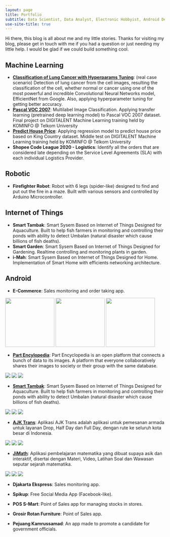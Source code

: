 ```yaml
---
layout: page
title: Portfolio
subtitle: Data Scientist, Data Analyst, Electronic Hobbyist, Android Developer, Electrical Engineer, Freelancer
use-site-title: true
---
```


Hi there, this blog is all about me and my little stories. Thanks for visiting my blog, please get in touch with me if you had a question or just needing my little help. I would be glad if we could build something cool.

## Machine Learning

- **[Classification of Lung Cancer with Hyperparams Tuning](https://colab.research.google.com/drive/1emqt2jzKzkMt2HbgwpNWGjjQvquDTOWN?usp=sharing)**: (real case scenario) Detection of lung cancer from the cell images, resulting the classification of the cell, whether normal or cancer using one of the most powerful and incredible Convolutional Neural Networks model, EfficientNet from Google. Also, applying hyperparameter tuning for getting better accuracy.
- **[Pascal VOC 2007](https://github.com/faatihrifqi/Pascal-VOC-2007)**: Multilabel Image Classification. Applying transfer learning (pretrained deep learning model) to Pascal VOC 2007 dataset. Final project on DIGITALENT Machine Learning training held by KOMINFO @ Telkom University 
- **[Predict House Price](https://github.com/faatihrifqi/Predict-House-Price)**: Applying regression model to predict house price based on King Country dataset. Middle test on DIGITALENT Machine Learning training held by KOMINFO @ Telkom University
- **Shopee Code League 2020 - Logistics**: Identify all the orders that are considered late depending on the Service Level Agreements (SLA) with each individual Logistics Provider.

## Robotic

- **Firefighter Robot**: Robot with 6 legs (spider-like) designed to find and put out the fire in a maze. Built with various sensors and controlled by Arduino Microcontroller. 

## Internet of Things

- **Smart Tambak**: Smart Sysem Based on Internet of Things Designed for Aquaculture. Built to help fish farmers in monitoring and controlling their ponds with ability to detect Umbalan (natural disaster which cause billions of fish deaths).
- **Smart Garden**: Smart Sysem Based on Internet of Things Designed for Gardening. Realtime controlling and monitoring plants in garden.
- **i-Mah**: Smart Sysem Based on Internet of Things Designed for Home. Implementation of Smart Home with efficients networking architecture.

## Android

- **E-Commerce**: Sales monitoring and order taking app.

<p float="left">
  <img src="https://i.imgur.com/nsj5B6F.jpeg" width="155" />
  <img src="https://i.imgur.com/So60FbP.jpg" width="155" /> 
  <img src="https://i.imgur.com/G9N1pr5.png" width="155" />
</p>

- **[Part Encylopedia](https://play.google.com/store/apps/details?id=com.faatih.partsencyclopedia)**: Part Encyclopedia is an open platform that connects a bunch of data to its images. A platform that everyone collaboratively shares their images to society or their group with the same database.

![](https://lh3.googleusercontent.com/Ex8gyYxcd-c9sRdhpkaDO0LR0A5C2fvvbUCp7g13i49w7keRAxqH3mopAg-qEJ1SXg=w720-h310-rw) ![](https://lh3.googleusercontent.com/96eeA73T4HuraNZYTp-NyzXeQErNPcCq9bjuqxQCPhD0PlSAQcQrIknj_cFm8NDuTpvC=w720-h310-rw) ![](https://lh3.googleusercontent.com/iForDWoZsuj5O8uXqaJUanBn2QJvBuTkc0we55Ne4aHxGw8nOu-K-sLh4q-xL07l7QA=w720-h310-rw)

- **[Smart Tambak](https://play.google.com/store/apps/details?id=com.faatih.smarttambak)**: Smart Sysem Based on Internet of Things Designed for Aquaculture. Built to help fish farmers in monitoring and controlling their ponds with ability to detect Umbalan (natural disaster which cause billions of fish deaths).

![](https://lh3.googleusercontent.com/gnnd0Y3JmkZsR9X9DPy4cumW6t7Hp0h03xhE0QF_aGEK2ELnrqqy16YAFJibfQVToVk=w720-h310-rw) ![](https://lh3.googleusercontent.com/TMZL-h0wyKp4kY2Vd7q002tJZCEAWUGIPUQJ9i1nbyx16Ub2YY2f86b7oBxtEtRKtmo=w720-h310-rw) ![](https://lh3.googleusercontent.com/a7sQ9uFHcd0u_kyd9V1kiSzHQ1_Zv-qBNyS_tIukRA92U-0tYNWKtt6_iq3UMb9vHU4=w720-h310-rw)

- **[AJK Trans](https://play.google.com/store/apps/details?id=com.ajktrans.tritech)**: Aplikasi AJK Trans adalah aplikasi untuk pemesanan armada untuk layanan Drop, Half Day dan Full Day, dengan rute ke seluruh kota besar di Indonesia.

![](https://lh3.googleusercontent.com/14qLHtHTsFQVJFAiyb2fT1lXL9mzBE8yp1uWU3a_4JUAp3ZHV3mZczbQ9_zzIAKDuw=w720-h310-rw) ![](https://lh3.googleusercontent.com/jjVqyJZQ3P2xlwktwOSuT5y6hZuOdm_des_TCwU263BO74yBmzfpfAUPfQ05I7e9BZQ=w720-h310-rw) ![](https://lh3.googleusercontent.com/LE2pZvyAO9l8fhDC056-4QKaf0k5OzWv8I_D_VfqI2MNoCdrmT5iLfAFSW_oAn8LgQ=w720-h310-rw)

- **[JiMath](https://play.google.com/store/apps/details?id=com.jimath.jimath)**: Aplikasi pembelajaran matematika yang dibuat supaya asik dan interaktif, disertai dengan Materi, Video, Latihan Soal dan Wawasan seputar sejarah matematika.

![](https://lh3.googleusercontent.com/VZznRRkqhLmzej_EEJvfqHQQeIsL1KQSOZpwfPXgwA8YrE1ieOCHB-H1b_hMK7I9HzA=w720-h310-rw) ![](https://lh3.googleusercontent.com/duSUL88KojwSch1XTM_XjR1RXrD-8WFsCSFeBWsx9dbsoQXozSJh7apXMFFKlqJ5vxZu=w720-h310-rw) ![](https://lh3.googleusercontent.com/6sv7JMM-nTqkjfhbWhG6JRdkpM4cUqezp_y9EGiHvavSswBFS92ODYLNlOj5k2OHD4s=w720-h310-rw)

- **Djakarta Ekspress**: Sales monitoring app.

- **Spikup**: Free Social Media App (Facebook-like).

- **POS S-Mart**: Point of Sales app for managing stocks in stores.

- **Grosir Rotan Furniture**: Point of Sales app.

- **Pejuang Kamrussamad**: An app made to promote a candidate for government officials.
